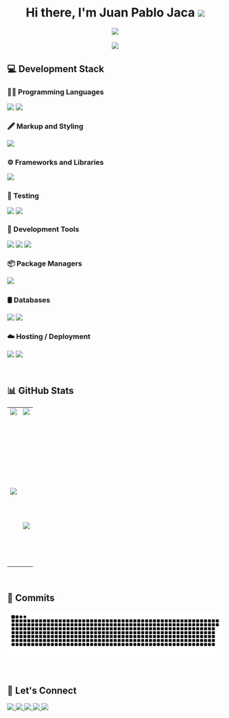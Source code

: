 <h1 align="center">Hi there, I'm <b>Juan Pablo Jaca</b> <img src="https://media.giphy.com/media/hvRJCLFzcasrR4ia7z/giphy.gif" width="35"></h1>

<p align="center">
  <img src="https://readme-typing-svg.herokuapp.com?font=Fira+Code&weight=70&lines=🎓+University+Information+Systems+Analyst+and+Developer+(Graduate);Information+Systems+Engineering+Student;Full+Stack+Developer;Always+learning+new+technologies&center=true&width=1000&height=45" />
</p>

<p align="center">
  <img src="https://github.com/Adam-pw/Adam-pw/blob/main/animation_500_kxa883sd.gif">
</p>

<h2>💻 Development Stack</h2>

<h3>🧑‍💻 Programming Languages</h3>
<p>
  <img src="https://skillicons.dev/icons?i=js,ts,py,java,c,cs,php,matlab&perline=8" />
  <img src="https://miro.medium.com/v2/resize:fit:600/1*5IWd4GcFZ9RS0CqsvZsMlA.png" height="46px" />
</p>

<h3>🖋️ Markup and Styling</h3>
<img src="https://skillicons.dev/icons?i=html,css,sass&perline=8" />

<h3>⚙️ Frameworks and Libraries</h3>
<img src="https://skillicons.dev/icons?i=react,angular,nodejs,express,dotnet,laravel,bootstrap,tailwind,mui&perline=9" />

<h3>🧪 Testing</h3>
<p>
  <img src="https://skillicons.dev/icons?i=cypress,jest&perline=2" />
  <img src="https://cdn.jsdelivr.net/gh/devicons/devicon/icons/karma/karma-original.svg" height="48px" />
</p>

<h3>🧰 Development Tools</h3>
<p>
  <img src="https://skillicons.dev/icons?i=git,github,vscode&perline=3" />
  <img src="https://images-eds-ssl.xboxlive.com/image?url=4rt9.lXDC4H_93laV1_eHHFT949fUipzkiFOBH3fAiZZUCdYojwUyX2aTonS1aIwMrx6NUIsHfUHSLzjGJFxxr4dH.og8l0VK7ZT_RROCKfE9DsKvMyNlXcrGNhjyVdZVDnlLtjhiH3XudrX9fWg5nNgvv79ZqX1qx9y7dQ0d_Y-&format=source" height="48px" />
  <img src="https://skillicons.dev/icons?i=pycharm,eclipse,sublime,vite,maven,postman&perline=6" />  
</p>

<h3>📦 Package Managers</h3>
<img src="https://skillicons.dev/icons?i=npm,pnpm&perline=8" />

<h3>🛢️ Databases</h3>
<p>
  <img src="https://skillicons.dev/icons?i=mysql&perline=8" />
  <img src="https://cdn.jsdelivr.net/gh/devicons/devicon/icons/microsoftsqlserver/microsoftsqlserver-plain.svg" height="48px" />
</p>

<h3>☁️ Hosting / Deployment</h3>
<p>
  <img src="https://skillicons.dev/icons?i=netlify&perline=8" />
  <img src="https://cdn.jsdelivr.net/gh/devicons/devicon/icons/railway/railway-original.svg" height="48px" />
</p>

<br>

<h2>📊 GitHub Stats</h2>

<table>
  <tr>
    <td align="center" style="text-align: center;">
      <img height="180em" src="https://github-readme-stats.vercel.app/api?username=juampi74&theme=react&hide_border=false&include_all_commits=true&count_private=true" style="margin: 0 auto; display: block;" />
    </td>
    <td align="center" style="text-align: center;">
      <img height="180em" src="https://github-readme-streak-stats.herokuapp.com/?user=juampi74&theme=react&hide_border=false" style="margin: 0 auto; display: block;" />
    </td>
  </tr>
  <tr>
    <td align="center" style="text-align: center;">
      <img height="180em" src="https://github-readme-stats.vercel.app/api/top-langs?username=juampi74&show_icons=true&theme=react&locale=en&layout=compact&hide_border=false" style="margin: 0 auto; display: block;" />
    </td>
    <td align="center" style="text-align: center;">
      <img height="180em" src="https://github-profile-summary-cards.vercel.app/api/cards/profile-details?username=juampi74&theme=react" />
    </td>
  </tr>
</table>

<br>

<h2>📝 Commits</h2>

![GitHub Snake](https://github.com/juampi74/juampi74/blob/output/github-snake-dark.svg)

<br>

<h2>🔗 Let's Connect</h2>

<a href="https://www.linkedin.com/in/juan-pablo-jaca-5775a0337" target="_blank">
  <img src="https://skillicons.dev/icons?i=linkedin" />
</a>
<a href="https://github.com/juampi74" target="_blank">
  <img src="https://skillicons.dev/icons?i=github" />
</a>
<a href="mailto:juampijaca@gmail.com" target="_blank">
  <img src="https://skillicons.dev/icons?i=gmail" />
</a>
<a href="https://instagram.com/juampi_74" target="_blank">
  <img src="https://skillicons.dev/icons?i=instagram" />
</a>
<a href="https://x.com/JuampiJaca" target="_blank">
  <img src="https://skillicons.dev/icons?i=twitter" />
</a>
